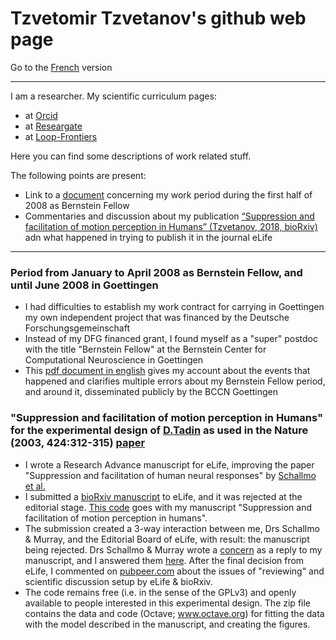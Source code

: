 # Tzvetomir Tzvetanov's github web page

Go to the [French](./README_fr.md) version

 - - - 
 
I am a researcher. My scientific curriculum pages:
- at [Orcid](https://orcid.org/0000-0002-2553-4741)
- at [Researgate](https://www.researchgate.net/profile/Tzvetomir_Tzvetanov)
- at [Loop-Frontiers](https://loop.frontiersin.org/people/17380/overview)

Here you can find some descriptions of work related stuff.

The following points are present:
- Link to a [document](#bernsteinfellow2008) concerning my work period during the first half of 2008 as Bernstein Fellow
- Commentaries and discussion about my publication [“Suppression and facilitation of motion perception in Humans” (Tzvetanov, 2018, bioRxiv)](#tzvetanov2019schallmo2018) adn what happened in trying to publish it in the journal eLife

- - - 



### Period from January to April 2008 as Bernstein Fellow, and until June 2008 in Goettingen <a name="bernsteinfellow2008"></a> ###
- I had difficulties to establish my work contract for carrying in Goettingen my own independent project that was financed by the Deutsche Forschungsgemeinschaft
- Instead of my DFG financed grant, I found myself as a "super" postdoc with the title "Bernstein Fellow" at the Bernstein Center for Computational Neuroscience in Goettingen
- This [pdf document in english](./document_pour_periode_BCCN2008_tzvetanov_5.pdf) gives my account about the events that happened and clarifies multiple errors about my Bernstein Fellow period, and around it, disseminated publicly by the BCCN Goettingen



### "Suppression and facilitation of motion perception in Humans" for the experimental design of [D.Tadin](http://www2.bcs.rochester.edu/sites/duje/) as used in the Nature (2003, 424:312-315) [paper](https://www.nature.com/articles/nature01800)  <a name="tzvetanov2019schallmo2018"></a> ###
- I wrote a Research Advance manuscript for eLife, improving the paper "Suppression and facilitation of human neural responses" by [Schallmo et al.](https://elifesciences.org/articles/30334)
- I submitted a [bioRxiv manuscript](https://www.biorxiv.org/content/10.1101/465807v1) to eLife, and it was rejected at the editorial stage. [This code](https://github.com/tzvet/Data-Model-MotionSuppressionFacilitation-2018) goes with my manuscript "Suppression and facilitation of motion perception in humans".
- The submission created a 3-way interaction between me, Drs Schallmo & Murray, and the Editorial Board of eLife, with result: the manuscript being rejected. Drs Schallmo & Murray wrote a [concern](https://www.biorxiv.org/content/10.1101/495291v1) as a reply to my manuscript, and I answered them [here](https://arxiv.org/abs/1902.01574). After the final decision from eLife, I commented on [pubpeer.com](https://pubpeer.com/publications/54A0746E8265090D11950DD2ECEFB7) about the issues of "reviewing" and scientific discussion setup by eLife & bioRxiv.
- The code remains free (i.e. in the sense of the GPLv3) and openly available to people interested in this experimental design. The zip file contains the data and code (Octave; www.octave.org) for fitting the data with the model described in the manuscript, and creating the figures.
